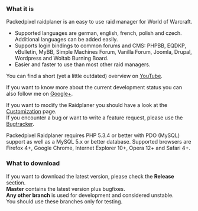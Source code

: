 ### What it is

Packedpixel raidplaner is an easy to use raid manager for World of Warcraft.

* Supported languages are german, english, french, polish and czech. Additional languages can be added easily.
* Supports login bindings to common forums and CMS: PHPBB, EQDKP, vBulletin, MyBB, Simple Machines Forum, Vanilla Forum, Joomla, Drupal, Wordpress and Woltab Burning Board.
* Easier and faster to use than most other raid managers.
 
You can find a short (yet a little outdated) overview on
[YouTube](https://www.youtube.com/watch?v=tp-ciKFpz7Y).

If you want to know more about the current development status you can also follow me on
[Google+](https://plus.google.com/117920822853814771101).  

If you want to modify the Raidplaner you should have a look at the [Customization](https://github.com/arnecls/raidplaner/wiki/Customization) page.  
If you encounter a bug or want to write a feature request, please use the [Bugtracker](https://github.com/arnecls/raidplaner/issues).

Packedpixel Raidplaner requires PHP 5.3.4 or better with PDO (MySQL) support as well as a MySQL 5.x or better database.
Supported browsers are Firefox 4+, Google Chrome, Internet Explorer 10+, Opera 12+ and Safari 4+.

### What to download

If you want to download the latest version, please check the **Release** section.  
**Master** contains the latest version plus bugfixes.  
**Any other branch** is used for development and considered unstable.  
You should use these branches only for testing.
